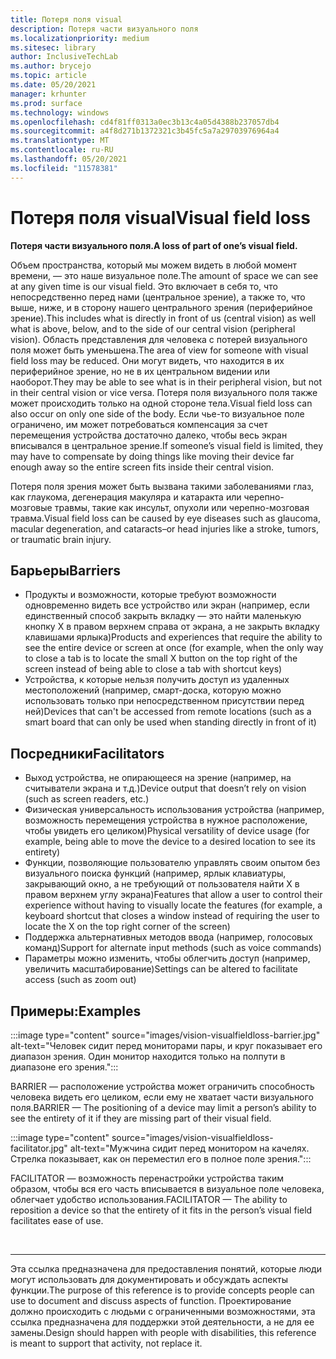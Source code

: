 ```yaml
---
title: Потеря поля visual
description: Потеря части визуального поля
ms.localizationpriority: medium
ms.sitesec: library
author: InclusiveTechLab
ms.author: brycejo
ms.topic: article
ms.date: 05/20/2021
manager: krhunter
ms.prod: surface
ms.technology: windows
ms.openlocfilehash: cd4f81ff0313a0ec3b13c4a05d4388b237057db4
ms.sourcegitcommit: a4f8d271b1372321c3b45fc5a7a29703976964a4
ms.translationtype: MT
ms.contentlocale: ru-RU
ms.lasthandoff: 05/20/2021
ms.locfileid: "11578381"
---
```

# <a name="visual-field-loss"></a><span data-ttu-id="cdceb-103">Потеря поля visual</span><span class="sxs-lookup"><span data-stu-id="cdceb-103">Visual field loss</span></span>

**<span data-ttu-id="cdceb-104">Потеря части визуального поля.</span><span class="sxs-lookup"><span data-stu-id="cdceb-104">A loss of part of one’s visual field.</span></span>**

<span data-ttu-id="cdceb-105">Объем пространства, который мы можем видеть в любой момент времени, — это наше визуальное поле.</span><span class="sxs-lookup"><span data-stu-id="cdceb-105">The amount of space we can see at any given time is our visual field.</span></span> <span data-ttu-id="cdceb-106">Это включает в себя то, что непосредственно перед нами (центральное зрение), а также то, что выше, ниже, и в сторону нашего центрального зрения (периферийное зрение).</span><span class="sxs-lookup"><span data-stu-id="cdceb-106">This includes what is directly in front of us (central vision) as well what is above, below, and to the side of our central vision (peripheral vision).</span></span> <span data-ttu-id="cdceb-107">Область представления для человека с потерей визуального поля может быть уменьшена.</span><span class="sxs-lookup"><span data-stu-id="cdceb-107">The area of view for someone with visual field loss may be reduced.</span></span> <span data-ttu-id="cdceb-108">Они могут видеть, что находится в их периферийное зрение, но не в их центральном видении или наоборот.</span><span class="sxs-lookup"><span data-stu-id="cdceb-108">They may be able to see what is in their peripheral vision, but not in their central vision or vice versa.</span></span> <span data-ttu-id="cdceb-109">Потеря поля визуального поля также может происходить только на одной стороне тела.</span><span class="sxs-lookup"><span data-stu-id="cdceb-109">Visual field loss can also occur on only one side of the body.</span></span> <span data-ttu-id="cdceb-110">Если чье-то визуальное поле ограничено, им может потребоваться компенсация за счет перемещения устройства достаточно далеко, чтобы весь экран вписывался в центральное зрение.</span><span class="sxs-lookup"><span data-stu-id="cdceb-110">If someone’s visual field is limited, they may have to compensate by doing things like moving their device far enough away so the entire screen fits inside their central vision.</span></span>

<span data-ttu-id="cdceb-111">Потеря поля зрения может быть вызвана такими заболеваниями глаз, как глаукома, дегенерация макуляра и катаракта или черепно-мозговые травмы, такие как инсульт, опухоли или черепно-мозговая травма.</span><span class="sxs-lookup"><span data-stu-id="cdceb-111">Visual field loss can be caused by eye diseases such as glaucoma, macular degeneration, and cataracts–or head injuries like a stroke, tumors, or traumatic brain injury.</span></span>

## <a name="barriers"></a><span data-ttu-id="cdceb-112">Барьеры</span><span class="sxs-lookup"><span data-stu-id="cdceb-112">Barriers</span></span>
* <span data-ttu-id="cdceb-113">Продукты и возможности, которые требуют возможности одновременно видеть все устройство или экран (например, если единственный способ закрыть вкладку — это найти маленькую кнопку X в правом верхнем справа от экрана, а не закрыть вкладку клавишами ярлыка)</span><span class="sxs-lookup"><span data-stu-id="cdceb-113">Products and experiences that require the ability to see the entire device or screen at once (for example, when the only way to close a tab is to locate the small X button on the top right of the screen instead of being able to close a tab with shortcut keys)</span></span>
* <span data-ttu-id="cdceb-114">Устройства, к которые нельзя получить доступ из удаленных местоположений (например, смарт-доска, которую можно использовать только при непосредственном присутствии перед ней)</span><span class="sxs-lookup"><span data-stu-id="cdceb-114">Devices that can't be accessed from remote locations (such as a smart board that can only be used when standing directly in front of it)</span></span>

## <a name="facilitators"></a><span data-ttu-id="cdceb-115">Посредники</span><span class="sxs-lookup"><span data-stu-id="cdceb-115">Facilitators</span></span>
* <span data-ttu-id="cdceb-116">Выход устройства, не опирающееся на зрение (например, на считыватели экрана и т.д.)</span><span class="sxs-lookup"><span data-stu-id="cdceb-116">Device output that doesn’t rely on vision (such as screen readers, etc.)</span></span>
* <span data-ttu-id="cdceb-117">Физическая универсальность использования устройства (например, возможность перемещения устройства в нужное расположение, чтобы увидеть его целиком)</span><span class="sxs-lookup"><span data-stu-id="cdceb-117">Physical versatility of device usage (for example, being able to move the device to a desired location to see its entirety)</span></span>
* <span data-ttu-id="cdceb-118">Функции, позволяющие пользователю управлять своим опытом без визуального поиска функций (например, ярлык клавиатуры, закрывающий окно, а не требующий от пользователя найти X в правом верхнем углу экрана)</span><span class="sxs-lookup"><span data-stu-id="cdceb-118">Features that allow a user to control their experience without having to visually locate the features (for example, a keyboard shortcut that closes a window instead of requiring the user to locate the X on the top right corner of the screen)</span></span>
* <span data-ttu-id="cdceb-119">Поддержка альтернативных методов ввода (например, голосовых команд)</span><span class="sxs-lookup"><span data-stu-id="cdceb-119">Support for alternate input methods (such as voice commands)</span></span>
* <span data-ttu-id="cdceb-120">Параметры можно изменить, чтобы облегчить доступ (например, увеличить масштабирование)</span><span class="sxs-lookup"><span data-stu-id="cdceb-120">Settings can be altered to facilitate access (such as zoom out)</span></span>


## <a name="examples"></a><span data-ttu-id="cdceb-121">Примеры:</span><span class="sxs-lookup"><span data-stu-id="cdceb-121">Examples</span></span>

:::image type="content" source="images/vision-visualfieldloss-barrier.jpg" alt-text="Человек сидит перед мониторами пары, и круг показывает его диапазон зрения. Один монитор находится только на полпути в диапазоне его зрения.":::

<span data-ttu-id="cdceb-124">BARRIER — расположение устройства может ограничить способность человека видеть его целиком, если ему не хватает части визуального поля.</span><span class="sxs-lookup"><span data-stu-id="cdceb-124">BARRIER — The positioning of a device may limit a person’s ability to see the entirety of it if they are missing part of their visual field.</span></span> 

:::image type="content" source="images/vision-visualfieldloss-facilitator.jpg" alt-text="Мужчина сидит перед монитором на качелях. Стрелка показывает, как он переместил его в полное поле зрения.":::

<span data-ttu-id="cdceb-127">FACILITATOR — возможность перенастройки устройства таким образом, чтобы вся его часть вписывается в визуальное поле человека, облегчает удобство использования.</span><span class="sxs-lookup"><span data-stu-id="cdceb-127">FACILITATOR — The ability to reposition a device so that the entirety of it fits in the person’s visual field facilitates ease of use.</span></span> 


&nbsp;

[comment]: # (Заявление footer)
___
<span data-ttu-id="cdceb-129">Эта ссылка предназначена для предоставления понятий, которые люди могут использовать для документировать и обсуждать аспекты функции.</span><span class="sxs-lookup"><span data-stu-id="cdceb-129">The purpose of this reference is to provide concepts people can use to document and discuss aspects of function.</span></span> <span data-ttu-id="cdceb-130">Проектирование должно происходить с людьми с ограниченными возможностями, эта ссылка предназначена для поддержки этой деятельности, а не для ее замены.</span><span class="sxs-lookup"><span data-stu-id="cdceb-130">Design should happen with people with disabilities, this reference is meant to support that activity, not replace it.</span></span> 